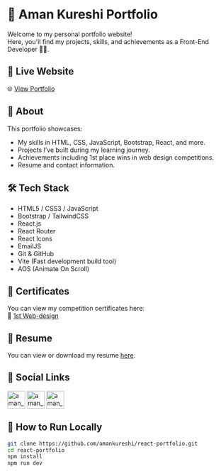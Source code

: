 # 💼 Aman Kureshi Portfolio

Welcome to my personal portfolio website!  
Here, you'll find my projects, skills, and achievements as a Front-End Developer 👨‍💻.

## 🚀 Live Website

🌐 [View Portfolio](https://amankureshi.vercel.app/)

## 📌 About

This portfolio showcases:

- My skills in HTML, CSS, JavaScript, Bootstrap, React, and more.
- Projects I’ve built during my learning journey.
- Achievements including 1st place wins in web design competitions.
- Resume and contact information.

## 🛠️ Tech Stack

- HTML5 / CSS3 / JavaScript
- Bootstrap / TailwindCSS
- React.js
- React Router
- React Icons
- EmailJS
- Git & GitHub
- Vite (Fast development build tool)
- AOS (Animate On Scroll)

## 🔗 Certificates

You can view my competition certificates here:  
📂 [1st Web-design](https://drive.google.com/drive/folders/199jgstGOC2N0tlEhWH2CYvhw21M4c-04?usp=sharing)

## 📃 Resume

You can view or download my resume [here](./src/assets/Aman_Frontend_Developer_Resume.pdf).

## 🔗 Social Links

<a href="https://linkedin.com/in/aman-kureshi" target="blank"><img align="center" src="https://skillicons.dev/icons?i=linkedin&theme=dark" alt="aman_kureshi_linkedin" height="40" width="40" /></a>
<a href="https://github.com/amankureshi" target="blank"><img align="center" src="https://raw.githubusercontent.com/rahuldkjain/github-profile-readme-generator/master/src/images/icons/Social/github.svg" alt="aman_kureshi_Github" height="40" width="40" /></a>
<a href="https://codepen.io/amankureshi786" target="blank"><img align="center" src="https://raw.githubusercontent.com/rahuldkjain/github-profile-readme-generator/master/src/images/icons/Social/codepen.svg" alt="aman_kureshi_codepen" height="40" width="40" /></a>

## 📂 How to Run Locally

```bash
git clone https://github.com/amankureshi/react-portfolio.git
cd react-portfolio
npm install
npm run dev
```
